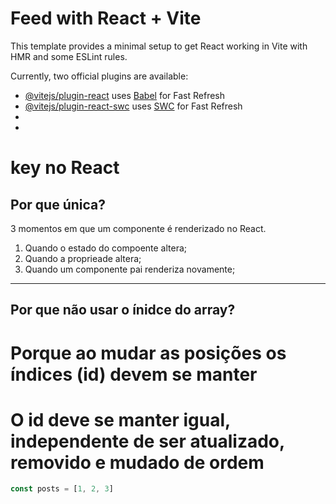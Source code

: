 # Feed with React + Vite

This template provides a minimal setup to get React working in Vite with HMR and some ESLint rules.

Currently, two official plugins are available:

- [@vitejs/plugin-react](https://github.com/vitejs/vite-plugin-react/blob/main/packages/plugin-react/README.md) uses [Babel](https://babeljs.io/) for Fast Refresh
- [@vitejs/plugin-react-swc](https://github.com/vitejs/vite-plugin-react-swc) uses [SWC](https://swc.rs/) for Fast Refresh
-
-
# key no React

## Por que única?
3 momentos em que um componente é renderizado no React.

1. Quando o estado do compoente altera;
2. Quando a proprieade altera;
3. Quando um componente pai renderiza novamente;

---------
## Por que não usar o ínidce do array?

# Porque ao mudar as posições os índices (id) devem se manter
# O id deve se manter igual, independente de ser atualizado, removido e mudado de ordem
``` js
const posts = [1, 2, 3]
